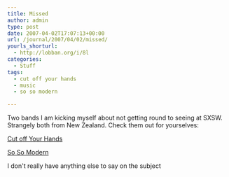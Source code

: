 ```yaml
---
title: Missed
author: admin
type: post
date: 2007-04-02T17:07:13+00:00
url: /journal/2007/04/02/missed/
yourls_shorturl:
  - http://lobban.org/i/8l
categories:
  - Stuff
tags:
  - cut off your hands
  - music
  - so so modern

---
```

Two bands I am kicking myself about not getting round to seeing at SXSW. Strangely both from New Zealand. Check them out for yourselves:

[Cut off Your Hands][1]

[So So Modern][2]

I don't really have anything else to say on the subject

 [1]: http://www.myspace.com/cutoffyourhands
 [2]: http://www.myspace.com/sosomodern